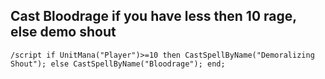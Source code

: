 ## Cast Bloodrage if you have less then 10 rage, else demo shout
```
/script if UnitMana("Player")>=10 then CastSpellByName("Demoralizing Shout"); else CastSpellByName("Bloodrage"); end;
```